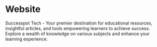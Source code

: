 # Website
Successpot Tech - Your premier destination for educational resources, insightful articles, and tools empowering learners to achieve success. Explore a wealth of knowledge on various subjects and enhance your learning experience.
